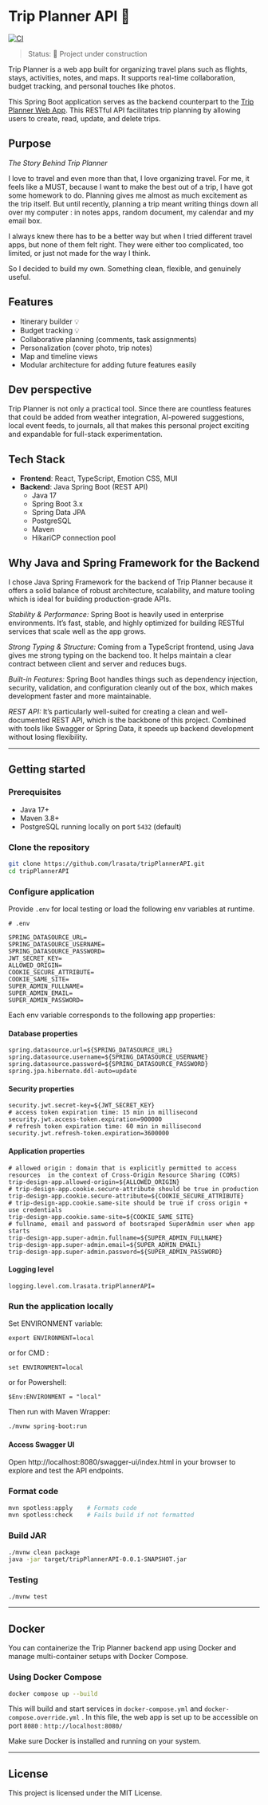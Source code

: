 # Trip Planner API 🚧

[![CI](https://github.com/lrasata/tripPlannerAPI/actions/workflows/springboot-ci.yml/badge.svg)](https://github.com/lrasata/tripPlannerAPI/actions/workflows/ci.yml)


> Status: 🚧 Project under construction

Trip Planner is a web app built for organizing travel plans such as flights, stays, activities, notes,
and maps. It supports real-time collaboration, budget tracking, and personal touches like photos.

This Spring Boot application serves as the backend counterpart to the [Trip Planner Web App](https://github.com/lrasata/trip-planner-web-app). 
This RESTful API facilitates trip planning by allowing users to create, read, update, and delete trips.

## Purpose
*The Story Behind Trip Planner*

I love to travel and even more than that, I love organizing travel. For me, it feels like a MUST, because I  want to
make the best out of a trip, I have got some homework to do. Planning gives me almost as much excitement as the trip
itself. But until recently, planning a trip meant writing things down all over my computer : in notes apps, random
document, my calendar and my email box.

I always knew there has to be a better way but when I tried different travel apps, but none of them felt right.
They were either too complicated, too limited, or just not made for the way I think.

So I decided to build my own. Something clean, flexible, and genuinely useful.

## Features

- Itinerary builder :bulb:
- Budget tracking :bulb:
- Collaborative planning (comments, task assignments)
- Personalization (cover photo, trip notes)
- Map and timeline views
- Modular architecture for adding future features easily

## Dev perspective
Trip Planner is not only a practical tool. Since there are countless features that could be added from weather integration,
AI-powered suggestions, local event feeds, to journals, all that makes this personal project exciting and expandable for full-stack experimentation.

## Tech Stack
- **Frontend**: React, TypeScript, Emotion CSS, MUI
- **Backend**: Java Spring Boot (REST API)
  - Java 17
  - Spring Boot 3.x
  - Spring Data JPA
  - PostgreSQL
  - Maven
  - HikariCP connection pool

## Why Java and Spring Framework for the Backend

I chose Java Spring Framework for the backend of Trip Planner because it offers a solid balance of robust architecture, 
scalability, and mature tooling which is ideal for building production-grade APIs.

*Stability & Performance:* Spring Boot is heavily used in enterprise environments. It’s fast, stable, and highly 
optimized for building RESTful services that scale well as the app grows.

*Strong Typing & Structure:* Coming from a TypeScript frontend, using Java gives me strong typing on the backend too. 
It helps maintain a clear contract between client and server and reduces bugs.

*Built-in Features:* Spring Boot handles things such as dependency injection, security, validation, and configuration 
cleanly out of the box, which makes development faster and more maintainable.

*REST API:* It’s particularly well-suited for creating a clean and well-documented REST API, which is the backbone of 
this project. Combined with tools like Swagger or Spring Data, it speeds up backend development without losing 
flexibility.

---

## Getting started

### Prerequisites

- Java 17+
- Maven 3.8+
- PostgreSQL running locally on port `5432` (default)

### Clone the repository

```bash
git clone https://github.com/lrasata/tripPlannerAPI.git
cd tripPlannerAPI
```

### Configure application

Provide `.env` for local testing or load the following env variables at runtime.
````text
# .env

SPRING_DATASOURCE_URL=
SPRING_DATASOURCE_USERNAME=
SPRING_DATASOURCE_PASSWORD=
JWT_SECRET_KEY=
ALLOWED_ORIGIN=
COOKIE_SECURE_ATTRIBUTE=
COOKIE_SAME_SITE=
SUPER_ADMIN_FULLNAME=
SUPER_ADMIN_EMAIL=
SUPER_ADMIN_PASSWORD=
````
Each env variable corresponds to the following app properties:

#### Database properties
```properties
spring.datasource.url=${SPRING_DATASOURCE_URL}
spring.datasource.username=${SPRING_DATASOURCE_USERNAME}
spring.datasource.password=${SPRING_DATASOURCE_PASSWORD}
spring.jpa.hibernate.ddl-auto=update
```

#### Security properties
```properties
security.jwt.secret-key=${JWT_SECRET_KEY}
# access token expiration time: 15 min in millisecond
security.jwt.access-token.expiration=900000
# refresh token expiration time: 60 min in millisecond
security.jwt.refresh-token.expiration=3600000
```

#### Application properties
```properties
# allowed origin : domain that is explicitly permitted to access resources  in the context of Cross-Origin Resource Sharing (CORS)
trip-design-app.allowed-origin=${ALLOWED_ORIGIN}
# trip-design-app.cookie.secure-attribute should be true in production
trip-design-app.cookie.secure-attribute=${COOKIE_SECURE_ATTRIBUTE}
# trip-design-app.cookie.same-site should be true if cross origin + use credentials
trip-design-app.cookie.same-site=${COOKIE_SAME_SITE}
# fullname, email and password of bootsraped SuperAdmin user when app starts
trip-design-app.super-admin.fullname=${SUPER_ADMIN_FULLNAME}
trip-design-app.super-admin.email=${SUPER_ADMIN_EMAIL}
trip-design-app.super-admin.password=${SUPER_ADMIN_PASSWORD}
```

#### Logging level
```
logging.level.com.lrasata.tripPlannerAPI=
```


### Run the application locally

Set ENVIRONMENT variable:

````text
export ENVIRONMENT=local
````

or for CMD :
````text
set ENVIRONMENT=local
````

or for Powershell:
````text
$Env:ENVIRONMENT = "local"
````

Then run with Maven Wrapper:

```bash
./mvnw spring-boot:run
```

#### Access Swagger UI
Open http://localhost:8080/swagger-ui/index.html in your browser to explore and test the API endpoints.

### Format code

```bash
mvn spotless:apply    # Formats code
mvn spotless:check    # Fails build if not formatted
```

### Build JAR

```bash
./mvnw clean package
java -jar target/tripPlannerAPI-0.0.1-SNAPSHOT.jar
```

### Testing

```bash
./mvnw test
```

---

## Docker

You can containerize the Trip Planner backend app using Docker and manage multi-container setups with Docker Compose.

### Using Docker Compose

```bash
docker compose up --build
```

This will build and start services in `docker-compose.yml` and `docker-compose.override.yml` . In this file, the web app is set up to be accessible on port `8080` : `http://localhost:8080/`

Make sure Docker is installed and running on your system.

---

## License

This project is licensed under the MIT License.
